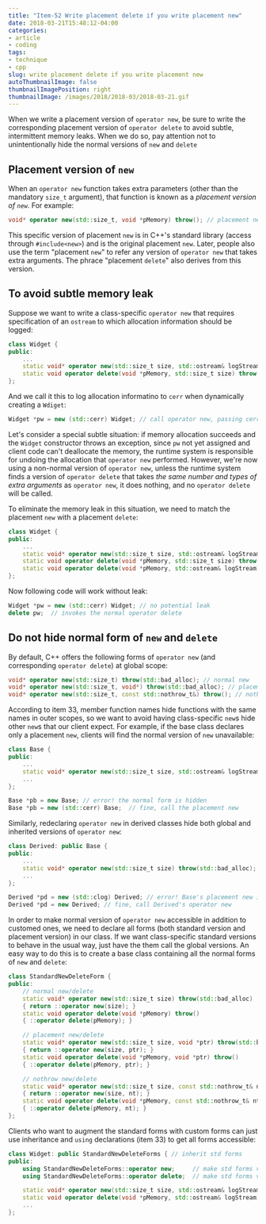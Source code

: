 ```yaml
---
title: "Item-52 Write placement delete if you write placement new"
date: 2018-03-21T15:48:12-04:00
categories:
- article
- coding
tags:
- technique
- cpp
slug: write placement delete if you write placement new
autoThumbnailImage: false
thumbnailImagePosition: right
thumbnailImage: /images/2018/2018-03/2018-03-21.gif
---
```


When we write a placement version of `operator new`, be sure to write the corresponding placement version of `operator delete` to avoid subtle, intermittent memory leaks. When we do so, pay attention not to unintentionally hide the normal versions of `new` and `delete`
<!--more-->

## Placement version of `new`

When an `operator new` function takes extra parameters (other than the mandatory `size_t` argument), that function is known as a _placement version of `new`_. For example:

```cpp
void* operator new(std::size_t, void *pMemory) throw(); // placement new
```

This specific version of placement `new` is in C++'s standard library (access through `#include<new>`) and is the original placement `new`. Later, people also use the term "placement `new`" to refer any version of `operator new` that takes extra arguments. The phrace "placement `delete`" also derives from this version.

## To avoid subtle memory leak

Suppose we want to write a class-specific `operator new` that requires specification of an `ostream` to which allocation information should be logged:

```cpp
class Widget {
public:
    ...
    static void* operator new(std::size_t size, std::ostream& logStream) throw(std::bad_alloc) // non-normal form of new
    static void operator delete(void *pMemory, std::size_t size) throw();  // normal class-specific form of delete
};
```

And we call it this to log allocation informatino to `cerr` when dynamically creating a `Wdiget`:

```cpp
Widget *pw = new (std::cerr) Widget; // call operator new, passing cerr as the ostream; cause memory leak when Widget constructor throws
```

Let's consider a special subtle situation: if memory allocation succeeds and the `Widget` constructor throws an exception, since `pw` not yet assigned and client code can't deallocate the memory, the runtime system is responsible for undoing the allocation that `operator new` performed. However, we're now using a non-normal version of `operator new`, unless the runtime system finds a version of `operator delete` that takes _the same number and types of extra arguments_ as `operator new`, it does nothing, and no `operator delete` will be called.

To eliminate the memory leak in this situation, we need to match the placement `new` with a placement `delete`:

```cpp
class Widget {
public:
    ...
    static void* operator new(std::size_t size, std::ostream& logStream) throw(std::bad_alloc) // non-normal form of new
    static void operator delete(void *pMemory, std::size_t size) throw();
    static void operator delete(void *pMemory, std::ostream& logStream) throw(); corresponding non-normal form of delete
};
```

Now following code will work without leak:

```cpp
Widget *pw = new (std::cerr) Widget; // no potential leak
delete pw;  // invokes the normal operator delete
```

## Do not hide normal form of `new` and `delete`

By default, C++ offers the following forms of `operator new` (and corresponding `operator delete`) at global scope:

```cpp
void* operator new(std::size_t) throw(std::bad_alloc); // normal new
void* operator new(std::size_t, void*) throw(std::bad_alloc); // placement new
void* operator new(std::size_t, const std::nothrow_t&) throw(); // nothrow new, item 49
```

According to item 33, member function names hide functions with the same names in outer scopes, so we want to avoid having class-specific `new`s hide other `new`s that our client expect. For example, if the base class declares only a placement `new`, clients will find the normal version of `new` unavailable:

```cpp
class Base {
public:
    ...
    static void* operator new(std::size_t size, std::ostream& logStream) throw(std::bad_alloc); // hide the normal global form
    ...
};

Base *pb = new Base; // error! the normal form is hidden
Base *pb = new (std::cerr) Base;  // fine, call the placement new
```

Similarly, redeclaring `operator new` in derived classes hide both global and inherited versions of `operator new`:

```cpp
class Derived: public Base {
public:
    ...
    static void* operator new(std::size_t size) throw(std::bad_alloc); // redeclare the normal form
    ...
};

Derived *pd = new (std::clog) Derived; // error! Base's placement new is hidden
Derived *pd = new Derived; // fine, call Derived's operator new
```

In order to make normal version of `operator new` accessible in addition to customed ones, we need to declare all forms (both standard version and placement version) in our class. If we want class-specific standard versions to behave in the usual way, just have the them call the global versions. An easy way to do this is to create a base class containing all the normal forms of `new` and `delete`:

```cpp
class StandardNewDeleteForm {
public:
    // normal new/delete
    static void* operator new(std::size_t size) throw(std::bad_alloc) 
    { return ::operator new(size); }
    static void operator delete(void *pMemory) throw()
    { ::operator delete(pMemory); }

    // placement new/delete
    static void* operator new(std::size_t size, void *ptr) throw(std::bad_alloc) 
    { return ::operator new(size, ptr); }
    static void operator delete(void *pMemory, void *ptr) throw()
    { ::operator delete(pMemory, ptr); }

    // nothrow new/delete
    static void* operator new(std::size_t size, const std::nothrow_t& nt) throw() 
    { return ::operator new(size, nt); }
    static void operator delete(void *pMemory, const std::nothrow_t& nt) throw()
    { ::operator delete(pMemory, nt); }
};
```

Clients who want to augment the standard forms with custom forms can just use inheritance and `using` declarations (item 33) to get all forms accessible:

```cpp
class Widget: public StandardNewDeleteForms { // inherit std forms
public:
    using StandardNewDeleteForms::operator new;     // make std forms visible
    using StandardNewDeleteForms::operator delete;  // make std forms visible

    static void* operator new(std::size_t size, std::ostream& logStream) throw(std::bad_alloc);  // custom placement new
    static void operator delete(void *pMemory, std::ostream& logStream) throw(); // corresponding placement delete
    ...
};
```